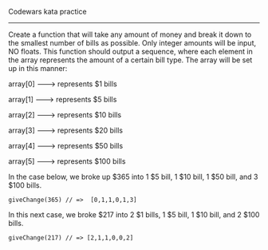 Codewars kata practice

---

Create a function that will take any amount of money and break it down to the smallest number of bills as possible. Only integer amounts will be input, NO floats. This function should output a sequence, where each element in the array represents the amount of a certain bill type. The array will be set up in this manner:

array[0] ---> represents $1 bills

array[1] ---> represents $5 bills

array[2] ---> represents $10 bills

array[3] ---> represents $20 bills

array[4] ---> represents $50 bills

array[5] ---> represents $100 bills

In the case below, we broke up $365 into 1 $5 bill, 1 $10 bill, 1 $50 bill, and 3 $100 bills.

```
giveChange(365) // =>  [0,1,1,0,1,3]  
```

In this next case, we broke $217 into 2 $1 bills, 1 $5 bill, 1 $10 bill, and 2 $100 bills.
```
giveChange(217) // => [2,1,1,0,0,2]
```